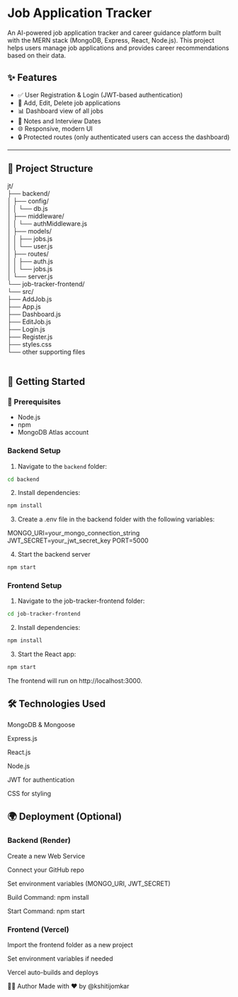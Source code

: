 # Job Application Tracker

An AI-powered job application tracker and career guidance platform built with the MERN stack (MongoDB, Express, React, Node.js). This project helps users manage job applications and provides career recommendations based on their data.

## ✨ Features

- ✅ User Registration & Login (JWT-based authentication)
- 📄 Add, Edit, Delete job applications
- 📊 Dashboard view of all jobs
- 📝 Notes and Interview Dates
- 🌐 Responsive, modern UI
- 🔒 Protected routes (only authenticated users can access the dashboard)

---

## 📁 Project Structure

jt/<br>
├── backend/<br>
│ ├── config/<br>
│ │ └── db.js<br>
│ ├── middleware/<br>
│ │ └── authMiddleware.js<br>
│ ├── models/<br>
│ │ ├── jobs.js<br>
│ │ └── user.js<br>
│ ├── routes/<br>
│ │ ├── auth.js<br>
│ │ └── jobs.js<br>
│ └── server.js<br>
└── job-tracker-frontend/<br>
└── src/<br>
├── AddJob.js<br>
├── App.js<br>
├── Dashboard.js<br>
├── EditJob.js<br>
├── Login.js<br>
├── Register.js<br>
├── styles.css<br>
└── other supporting files<br>
<br>

## 🚀 Getting Started

### 🧰 Prerequisites

- Node.js
- npm
- MongoDB Atlas account

### Backend Setup

1. Navigate to the `backend` folder:

```bash
cd backend
```
2. Install dependencies:

```bash
npm install
```
3. Create a .env file in the backend folder with the following variables:

MONGO_URI=your_mongo_connection_string
JWT_SECRET=your_jwt_secret_key
PORT=5000

4. Start the backend server

```bash
npm start
```

### Frontend Setup

1. Navigate to the job-tracker-frontend folder:

```bash
cd job-tracker-frontend
```

2. Install dependencies:

```bash
npm install
```

3. Start the React app:

```bash
npm start
```

The frontend will run on http://localhost:3000.

   

## 🛠 Technologies Used

MongoDB & Mongoose

Express.js

React.js

Node.js

JWT for authentication

CSS for styling

## 🌍 Deployment (Optional)

### Backend (Render)

Create a new Web Service

Connect your GitHub repo

Set environment variables (MONGO_URI, JWT_SECRET)

Build Command: npm install

Start Command: npm start

### Frontend (Vercel)

Import the frontend folder as a new project

Set environment variables if needed

Vercel auto-builds and deploys

🙋‍♂️ Author
Made with ❤️ by @kshitijomkar

